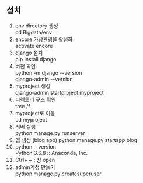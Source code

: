 ## 설치
1. env directory 생성  
cd Bigdata/env 
2. encore 가상환경을 활성화  
activate encore
3. django 설치  
pip install django
4. 버전 확인    
python -m django --version    
django-admin --version
5. myproject 생성  
django-admin startproject myproject
6. 디렉토리 구조 확인  
tree /f
7. myproject로 이동  
cd myproject
8. 서버 실행  
python manage.py runserver
9. 앱 생성 (blog app) 
python manage.py startapp blog 
10. python --version   
Python 3.6.8 :: Anaconda, Inc.  
11. Ctrl+ ~ : 창 open   
12. admin계정 만들기  
python manage.py createsuperuser  

